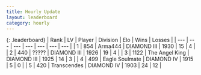 ```yaml
---
title: Hourly Update
layout: leaderboard
category: hourly
---
```


{: .leaderboard}
| Rank | LV | Player | Division | Elo | Wins | Losses |
| --- | --- | --- | --- | --- | --- | --- |
| <span data-change="8">1</span> | 854 | <span title="ID: 1034">Arma444</span> | DIAMOND III | <span data-change="48">1930</span> | <span data-change="6">15</span> | <span data-change="1">4</span> |
| <span data-change="-1">2</span> | 440 | <span title="ID: 231019">?????</span> | DIAMOND III | <span data-change="0">1926</span> | <span data-change="0">19</span> | <span data-change="0">4</span> |
| <span data-change="-1">3</span> | 1122 | <span title="ID: 547162">The Angel King</span> | DIAMOND III | <span data-change="0">1925</span> | <span data-change="0">14</span> | <span data-change="0">3</span> |
| <span data-change="-1">4</span> | 499 | <span title="ID: 512212">Eagle Soulmate</span> | DIAMOND IV | <span data-change="0">1915</span> | <span data-change="0">5</span> | <span data-change="0">0</span> |
| <span data-change="0">5</span> | 420 | <span title="ID: 185505">Transcendes</span> | DIAMOND IV | <span data-change="0">1903</span> | <span data-change="0">24</span> | <span data-change="0">12</span> |